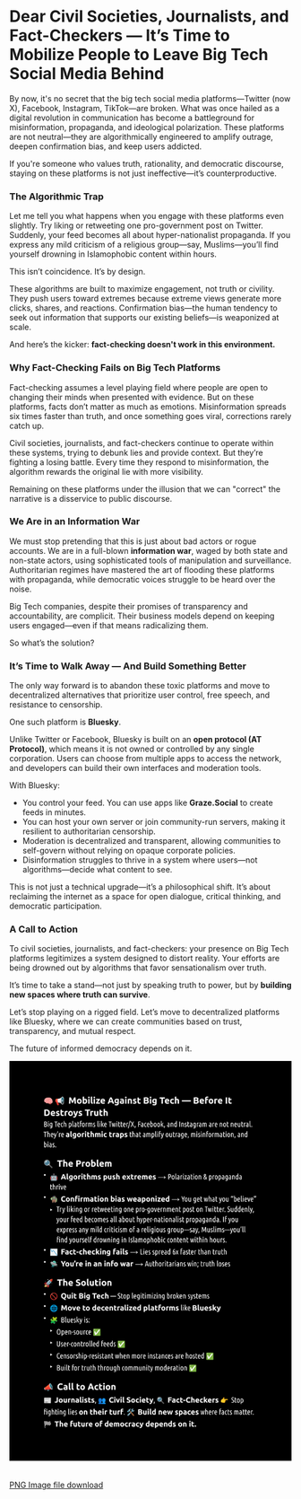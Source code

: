 # Dear Civil Societies, Journalists, and Fact-Checkers — It’s Time to Mobilize People to Leave Big Tech Social Media Behind

By now, it's no secret that the big tech social media platforms—Twitter (now X), Facebook, Instagram, TikTok—are broken. What was once hailed as a digital revolution in communication has become a battleground for misinformation, propaganda, and ideological polarization. These platforms are not neutral—they are algorithmically engineered to amplify outrage, deepen confirmation bias, and keep users addicted.

If you're someone who values truth, rationality, and democratic discourse, staying on these platforms is not just ineffective—it’s counterproductive.

### The Algorithmic Trap

Let me tell you what happens when you engage with these platforms even slightly. Try liking or retweeting one pro-government post on Twitter. Suddenly, your feed becomes all about hyper-nationalist propaganda. If you express any mild criticism of a religious group—say, Muslims—you’ll find yourself drowning in Islamophobic content within hours.

This isn’t coincidence. It’s by design.

These algorithms are built to maximize engagement, not truth or civility. They push users toward extremes because extreme views generate more clicks, shares, and reactions. Confirmation bias—the human tendency to seek out information that supports our existing beliefs—is weaponized at scale.

And here’s the kicker: **fact-checking doesn't work in this environment.**

### Why Fact-Checking Fails on Big Tech Platforms

Fact-checking assumes a level playing field where people are open to changing their minds when presented with evidence. But on these platforms, facts don’t matter as much as emotions. Misinformation spreads six times faster than truth, and once something goes viral, corrections rarely catch up.

Civil societies, journalists, and fact-checkers continue to operate within these systems, trying to debunk lies and provide context. But they’re fighting a losing battle. Every time they respond to misinformation, the algorithm rewards the original lie with more visibility.

Remaining on these platforms under the illusion that we can "correct" the narrative is a disservice to public discourse.

### We Are in an Information War

We must stop pretending that this is just about bad actors or rogue accounts. We are in a full-blown **information war**, waged by both state and non-state actors, using sophisticated tools of manipulation and surveillance. Authoritarian regimes have mastered the art of flooding these platforms with propaganda, while democratic voices struggle to be heard over the noise.

Big Tech companies, despite their promises of transparency and accountability, are complicit. Their business models depend on keeping users engaged—even if that means radicalizing them.

So what’s the solution?

### It’s Time to Walk Away — And Build Something Better

The only way forward is to abandon these toxic platforms and move to decentralized alternatives that prioritize user control, free speech, and resistance to censorship.

One such platform is **Bluesky**.

Unlike Twitter or Facebook, Bluesky is built on an **open protocol (AT Protocol)**, which means it is not owned or controlled by any single corporation. Users can choose from multiple apps to access the network, and developers can build their own interfaces and moderation tools.

With Bluesky:

- You control your feed. You can use apps like **Graze.Social** to create feeds in minutes.
- You can host your own server or join community-run servers, making it resilient to authoritarian censorship.
- Moderation is decentralized and transparent, allowing communities to self-govern without relying on opaque corporate policies.
- Disinformation struggles to thrive in a system where users—not algorithms—decide what content to see.

This is not just a technical upgrade—it’s a philosophical shift. It’s about reclaiming the internet as a space for open dialogue, critical thinking, and democratic participation.

### A Call to Action

To civil societies, journalists, and fact-checkers: your presence on Big Tech platforms legitimizes a system designed to distort reality. Your efforts are being drowned out by algorithms that favor sensationalism over truth.

It’s time to take a stand—not just by speaking truth to power, but by **building new spaces where truth can survive**.

Let’s stop playing on a rigged field. Let’s move to decentralized platforms like Bluesky, where we can create communities based on trust, transparency, and mutual respect.

The future of informed democracy depends on it.

![Presentation](quit-big-tech-small1.svg)

<br/>
<a href="quit-big-tech-small1.png">PNG Image file download</a>
